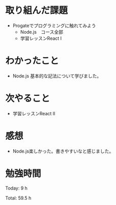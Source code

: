 # 取り組んだ課題
- Progateでプログラミングに触れてみよう
  - Node.js　コース全部
  - 学習レッスンReact I

# わかったこと
- Node.js 基本的な記法について学びました。

# 次やること
- 学習レッスンReact Ⅱ

# 感想
- Node.js楽しかった。書きやすいなと感じました。

# 勉強時間
Today: 9 h

Total: 59.5 h

